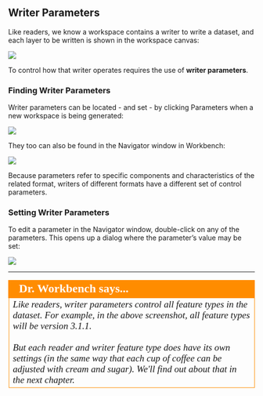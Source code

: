 ## Writer Parameters ##
Like readers, we know a workspace contains a writer to write a dataset, and each layer to be written is shown in the workspace canvas: 

![](/Integration2LabDemonstration/Images/Img1.049.WriterFTs.png)

To control how that writer operates requires the use of **writer parameters**.


### Finding Writer Parameters ###
Writer parameters can be located - and set - by clicking Parameters when a new workspace is being generated:

![](/Integration2LabDemonstration/Images/Img1.050.WriterParamsGen.png)

They too can also be found in the Navigator window in Workbench:

![](/Integration2LabDemonstration/Images/Img1.051.WriterParamsNav.png)

Because parameters refer to specific components and characteristics of the related format, writers of different formats have a different set of control parameters.


### Setting Writer Parameters ###
To edit a parameter in the Navigator window, double-click on any of the parameters. This opens up a dialog where the parameter’s value may be set:

![](/Integration2LabDemonstration/Images/Img1.052.WriterParamsSet.png)

---

<!--Person X Says Section-->

<table style="border-spacing: 0px">
<tr>
<td style="vertical-align:middle;background-color:darkorange;border: 2px solid darkorange">
<i class="fa fa-quote-left fa-lg fa-pull-left fa-fw" style="color:white;padding-right: 12px;vertical-align:text-top"></i>
<span style="color:white;font-size:x-large;font-weight: bold;font-family:serif">Dr. Workbench says...</span>
</td>
</tr>

<tr>
<td style="border: 1px solid darkorange">
<span style="font-family:serif; font-style:italic; font-size:larger">
Like readers, writer parameters control all feature types in the dataset. For example, in the above screenshot, all feature types will be version 3.1.1.
<br><br>But each reader and writer feature type does have its own settings (in the same way that each cup of coffee can be adjusted with cream and sugar). We'll find out about that in the next chapter. 
</span>
</td>
</tr>
</table>